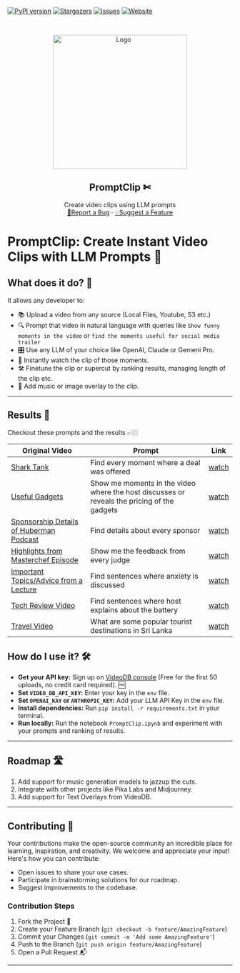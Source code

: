 <!-- PROJECT SHIELDS -->
<!--
*** Reference links are enclosed in brackets [ ] instead of parentheses ( ).
*** https://www.markdownguide.org/basic-syntax/#reference-style-links
-->
[![PyPI version][pypi-shield]][pypi-url]
[![Stargazers][stars-shield]][stars-url]
[![Issues][issues-shield]][issues-url]
[![Website][website-shield]][website-url]


<!-- PROJECT LOGO -->
<br />
<p align="center">
  <a href="https://videodb.io/">
    <img src="https://codaio.imgix.net/docs/_s5lUnUCIU/blobs/bl-RgjcFrrJjj/d3cbc44f8584ecd42f2a97d981a144dce6a66d83ddd5864f723b7808c7d1dfbc25034f2f25e1b2188e78f78f37bcb79d3c34ca937cbb08ca8b3da1526c29da9a897ab38eb39d084fd715028b7cc60eb595c68ecfa6fa0bb125ec2b09da65664a4f172c2f" alt="Logo" width="300" height="">
  </a>

<h2 align="center">PromptClip ✄ </h3>

  <p align="center">
    Create video clips using LLM prompts
    <br />
    <a href="https://github.com/video-db/PromptClip/issues">🐞Report a Bug</a> 
    ·
    <a href="https://github.com/video-db/PromptClip/issues">💡Suggest a Feature</a> 
</p>

<!-- ABOUT THE PROJECT -->

# PromptClip: Create Instant Video Clips with LLM Prompts 🍭

## What does it do? 🤔

It allows any developer to:

* 📚 Upload a video from any source (Local Files, Youtube, S3 etc.)
* 🔍 Prompt that video in natural language with queries like `Show funny moments in the video`
  or `find the moments useful for social media trailer`
* 🎛️ Use any LLM of your choice like OpenAI, Claude or Gemeni Pro.
* 🌟 Instantly watch the clip of those moments.
* 🛠️ Finetune the clip or supercut by ranking results, managing length of the clip etc.
* 🎸 Add music or image overlay to the clip.

---
## Results 🎉

Checkout these prompts and the results 👉🏼

| Original Video                                                                                   | Prompt                                                                                    | Link                                                                                                                           |
|--------------------------------------------------------------------------------------------------|-------------------------------------------------------------------------------------------|--------------------------------------------------------------------------------------------------------------------------------|
| [Shark Tank](https://www.youtube.com/watch?v=HpUR7-Oe1ss)                                                   | Find every moment where a deal was offered                                                | [watch](https://console.videodb.io/player?url=https://stream.videodb.io/v3/published/manifests/46c983a6-7b73-4876-8082-5dc79ecbb972.m3u8) |
| [Useful Gadgets](https://www.youtube.com/watch?v=bGmXrMW9ucU)                                   | Show me moments in the video where the host discusses or reveals the pricing of the gadgets | [watch](https://console.videodb.io/player?url=https://stream.videodb.io/v3/published/manifests/5c4f4752-eca4-4f76-9d68-1a855d75de88.m3u8) |
| [Sponsorship Details of Huberman Podcast](https://www.youtube.com/watch?v=LYYyQcAJZfk)          | Find details about every sponsor                                                          | [watch](https://console.videodb.io/player?url=https://stream.videodb.io/v3/published/manifests/588bbe2f-1f14-4a9f-b62f-7f1132eed3f2.m3u8) |
| [Highlights from Masterchef Episode](https://www.youtube.com/watch?v=4JVzznqOF0k)                          | Show me the feedback from every judge                                                     | [watch](https://console.videodb.io/player?url=https://stream.videodb.io/v3/published/manifests/33b3e620-ca32-4895-847b-8aaf7cbf1e74.m3u8) |
| [Important Topics/Advice from a Lecture](https://www.youtube.com/watch?v=HAnw168huqA)           | Find sentences where anxiety is discussed                                                 | [watch](https://console.videodb.io/player?url=https://stream.videodb.io/v3/published/manifests/61203892-7607-4089-8302-dd802efe183e.m3u8) |
| [Tech Review Video](https://www.youtube.com/watch?v=dtp6b76pMak)                                 | Find sentences where host explains about the battery                                      | [watch](https://console.videodb.io/player?url=https://stream.videodb.io/v3/published/manifests/e6ce8133-ed7d-4dad-a070-ead778a0d2d3.m3u8) |
| [Travel Video](https://www.youtube.com/watch?v=sV1Z2LXtHqc)                                     | What are some popular tourist destinations in Sri Lanka                                   | [watch](https://console.videodb.io/player?url=https://stream.videodb.io/v3/published/manifests/36aba200-e4e6-40c0-aa45-8eafdf844fe0.m3u8) |

## How do I use it? 🛠️

- **Get your API key:** Sign up on [VideoDB console](https://console.videodb.io) (Free for the first 50 uploads, no
  credit card required). 🆓
- **Set `VIDEO_DB_API_KEY`:** Enter your key in the `env` file.
- **Set `OPENAI_KAY` or `ANTHROPIC_KEY`:** Add your LLM API Key in the `env` file.
- **Install dependencies:** Run `pip install -r requirements.txt` in your terminal.
- **Run locally:**  Run the notebook `PromptClip.ipynb` and experiment with your prompts and ranking of results.

---
<!-- ROADMAP -->

## Roadmap 🛣️

1. Add support for music generation models to jazzup the cuts.
2. Integrate with other projects like Pika Labs and Midjourney.
3. Add support for Text Overlays from VideoDB.

---
<!-- CONTRIBUTING -->

## Contributing 🤝

Your contributions make the open-source community an incredible place for learning, inspiration, and creativity. We
welcome and appreciate your input! Here's how you can contribute:

- Open issues to share your use cases.
- Participate in brainstorming solutions for our roadmap.
- Suggest improvements to the codebase.

### Contribution Steps

1. Fork the Project 🍴
2. Create your Feature Branch (`git checkout -b feature/AmazingFeature`)
3. Commit your Changes (`git commit -m 'Add some AmazingFeature'`)
4. Push to the Branch (`git push origin feature/AmazingFeature`)
5. Open a Pull Request 📬

---

<!-- MARKDOWN LINKS & IMAGES -->
<!-- https://www.markdownguide.org/basic-syntax/#reference-style-links -->

[pypi-shield]: https://img.shields.io/pypi/v/videodb?style=for-the-badge

[pypi-url]: https://pypi.org/project/videodb/

[python-shield]:https://img.shields.io/pypi/pyversions/videodb?style=for-the-badge

[stars-shield]: https://img.shields.io/github/stars/video-db/promptClip.svg?style=for-the-badge

[stars-url]: https://github.com/video-db/promptClip/stargazers

[issues-shield]: https://img.shields.io/github/issues/video-db/videodb-python.svg?style=for-the-badge

[issues-url]: https://github.com/video-db/promptClip/issues

[website-shield]: https://img.shields.io/website?url=https%3A%2F%2Fvideodb.io%2F&style=for-the-badge&label=videodb.io

[website-url]: https://videodb.io/

